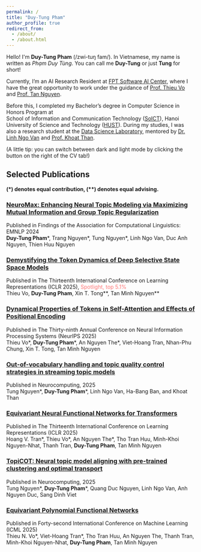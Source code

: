 ```yaml
---
permalink: /
title: "Duy-Tung Pham"
author_profile: true
redirect_from: 
  - /about/
  - /about.html
---
```


Hello! I'm **Duy-Tung Pham** (/zwi-tuŋ fam/). In Vietnamese, my name is written as *Phạm Duy Tùng*. You can call me **Duy-Tung** or just **Tung** for short!

Currently, I’m an AI Research Resident at [FPT Software AI Center](https://vn.linkedin.com/company/fpt-software-ai-center), where I have the great opportunity to work under the guidance of [Prof. Thieu Vo](https://sites.google.com/tdtu.edu.vn/vongocthieu) and [Prof. Tan Nguyen](https://tanmnguyen89.github.io/).

Before this, I completed my Bachelor’s degree in Computer Science in Honors Program at  
School of Information and Communication Technology ([SoICT](https://soict.hust.edu.vn/en/)), Hanoi University of Science and Technology ([HUST](https://hust.edu.vn/en/)). During my studies, I was also a research student at the [Data Science Laboratory](http://ds.soict.hust.edu.vn/), mentored by [Dr. Linh Ngo Van](https://users.soict.hust.edu.vn/linhnv/) and [Prof. Khoat Than](https://users.soict.hust.edu.vn/khoattq/).

(A little tip: you can switch between dark and light mode by clicking the button on the right of the CV tab!)

## Selected Publications
**(\*) denotes equal contribution, (\*\*) denotes equal advising.**<br/>

### [NeuroMax: Enhancing Neural Topic Modeling via Maximizing Mutual Information and Group Topic Regularization](https://aclanthology.org/2024.findings-emnlp.457.pdf)

Published in Findings of the Association for Computational Linguistics: EMNLP 2024 <br/>
**Duy-Tung Pham**&#42;, Trang Nguyen&#42;, Tung Nguyen&#42;, Linh Ngo Van, Duc Anh Nguyen, Thien Huu Nguyen<br/>

### [Demystifying the Token Dynamics of Deep Selective State Space Models](https://openreview.net/pdf?id=qtTIP5Gjc5)

Published in The Thirteenth International Conference on Learning Representations (ICLR 2025), <span style="color:#FF7777;">Spotlight, top 5.1%</span><br/>
Thieu Vo, **Duy-Tung Pham**, Xin T. Tong\*\*, Tan Minh Nguyen\*\*

### [Dynamical Properties of Tokens in Self-Attention and Effects of Positional Encoding](https://openreview.net/pdf?id=qtTIP5Gjc5)

Published in The Thirty-ninth Annual Conference on Neural Information Processing Systems (NeurIPS 2025) <br/>
Thieu Vo\*, **Duy-Tung Pham**\*, An Nguyen The\*, Viet-Hoang Tran, Nhan-Phu Chung, Xin T. Tong, Tan Minh Nguyen

### [Out-of-vocabulary handling and topic quality control strategies in streaming topic models](https://www.sciencedirect.com/science/article/abs/pii/S0925231224015285)

Published in Neurocomputing, 2025 <br/>
Tung Nguyen\*, **Duy-Tung Pham**\*, Linh Ngo Van, Ha-Bang Ban, and Khoat Than

### [Equivariant Neural Functional Networks for Transformers](https://openreview.net/forum?id=uBai0ukstY)

Published in The Thirteenth International Conference on Learning Representations (ICLR 2025) <br/>
Hoang V. Tran\*, Thieu Vo\*, An Nguyen The\*, Tho Tran Huu, Minh-Khoi Nguyen-Nhat, Thanh Tran, **Duy-Tung Pham**, Tan Minh Nguyen

### [TopiCOT: Neural topic model aligning with pre-trained clustering and optimal transport](https://www.sciencedirect.com/science/article/pii/S092523122501940X)

Published in Neurocomputing, 2025 <br/>
Tung Nguyen\*, **Duy-Tung Pham**\*, Quang Duc Nguyen, Linh Ngo Van, Anh Nguyen Duc, Sang Dinh Viet

### [Equivariant Polynomial Functional Networks](https://openreview.net/pdf?id=eTDgECpQ2I)

Published in Forty-second International Conference on Machine Learning (ICML 2025) <br/>
Thieu N. Vo\*, Viet-Hoang Tran\*, Tho Tran Huu, An Nguyen The, Thanh Tran, Minh-Khoi Nguyen-Nhat, **Duy-Tung Pham**, Tan Minh Nguyen

